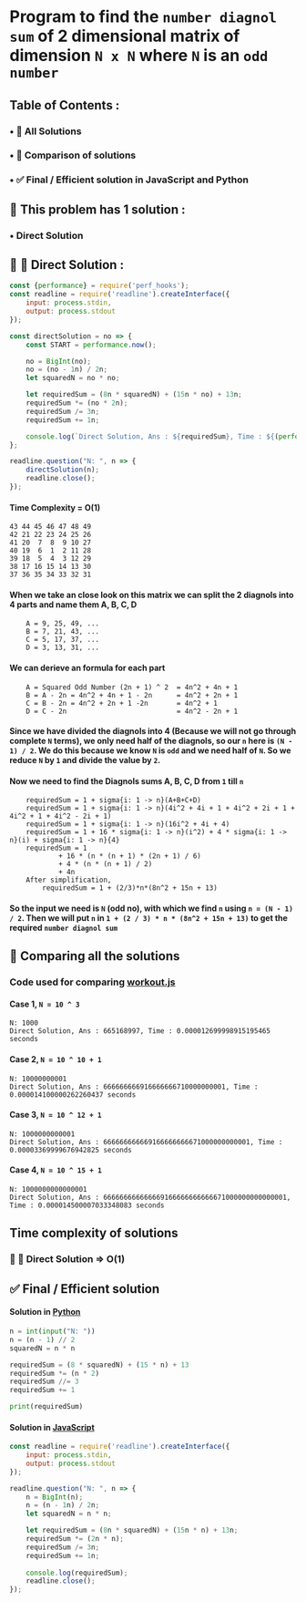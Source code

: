 # Program to find the `number diagnol sum` of 2 dimensional matrix of dimension `N x N` where `N` is an `odd number`
## Table of Contents :
### • 🧪 All Solutions
### • 🤔 Comparison of solutions
### • ✅ Final / Efficient solution in JavaScript and Python
## 🧪 This problem has 1 solution :
### • Direct Solution
## 🐢  🐇 Direct Solution :
```javascript
const {performance} = require('perf_hooks');
const readline = require('readline').createInterface({
    input: process.stdin,
    output: process.stdout
});

const directSolution = no => {
    const START = performance.now();

    no = BigInt(no);
    no = (no - 1n) / 2n;
    let squaredN = no * no;

    let requiredSum = (8n * squaredN) + (15n * no) + 13n;
    requiredSum *= (no * 2n);
    requiredSum /= 3n;
    requiredSum += 1n;

    console.log(`Direct Solution, Ans : ${requiredSum}, Time : ${(performance.now() - START) / 1000} seconds`);
};

readline.question("N: ", n => {
    directSolution(n);
    readline.close();
});
```
#### Time Complexity = O(1)
```
43 44 45 46 47 48 49
42 21 22 23 24 25 26
41 20  7  8  9 10 27
40 19  6  1  2 11 28
39 18  5  4  3 12 29
38 17 16 15 14 13 30
37 36 35 34 33 32 31
```
#### When we take an close look on this matrix we can split the 2 diagnols into 4 parts and name them A, B, C, D
```
    A = 9, 25, 49, ...
    B = 7, 21, 43, ...
    C = 5, 17, 37, ...
    D = 3, 13, 31, ...
```
#### We can derieve an formula for each part
```
    A = Squared Odd Number (2n + 1) ^ 2  = 4n^2 + 4n + 1
    B = A - 2n = 4n^2 + 4n + 1 - 2n      = 4n^2 + 2n + 1
    C = B - 2n = 4n^2 + 2n + 1 -2n       = 4n^2 + 1
    D = C - 2n                           = 4n^2 - 2n + 1
```
#### Since we have divided the diagnols into 4 (Because we will not go through complete `N` terms), we only need half of the diagnols, so our `n` here is `(N - 1) / 2`. We do this because we know `N` is `odd` and we need half of `N`. So we reduce `N` by `1` and divide the value by `2`.
#### Now we need to find the Diagnols sums A, B, C, D from `1` till `n`
```
    requiredSum = 1 + sigma{i: 1 -> n}(A+B+C+D)
    requiredSum = 1 + sigma{i: 1 -> n}(4i^2 + 4i + 1 + 4i^2 + 2i + 1 + 4i^2 + 1 + 4i^2 - 2i + 1)
    requiredSum = 1 + sigma{i: 1 -> n}(16i^2 + 4i + 4)
    requiredSum = 1 + 16 * sigma{i: 1 -> n}(i^2) + 4 * sigma{i: 1 -> n}(i) + sigma{i: 1 -> n}{4}
    requiredSum = 1 
            + 16 * (n * (n + 1) * (2n + 1) / 6) 
            + 4 * (n * (n + 1) / 2)
            + 4n
    After simplification,
        requiredSum = 1 + (2/3)*n*(8n^2 + 15n + 13)
```
#### So the input we need is `N` (odd no), with which we find `n` using `n = (N - 1) / 2`. Then we will put `n` in `1 + (2 / 3) * n * (8n^2 + 15n + 13)` to get the required `number diagnol sum`
## 🤔 Comparing all the solutions 
### Code used for comparing [workout.js](workout.js)
#### Case 1, `N = 10 ^ 3`
```
N: 1000
Direct Solution, Ans : 665168997, Time : 0.000012699998915195465 seconds
```
#### Case 2, `N = 10 ^ 10 + 1`
```
N: 10000000001
Direct Solution, Ans : 666666666916666666710000000001, Time : 0.000014100000262260437 seconds
```
#### Case 3, `N = 10 ^ 12 + 1`
```
N: 1000000000001
Direct Solution, Ans : 666666666669166666666671000000000001, Time : 0.00003369999676942825 seconds
```
#### Case 4, `N = 10 ^ 15 + 1`
```
N: 1000000000000001
Direct Solution, Ans : 666666666666669166666666666671000000000000001, Time : 0.000014500007033348083 seconds
```
## Time complexity of solutions
### 🐢 🐇 Direct Solution => O(1)
## ✅ Final / Efficient solution 
#### Solution in [Python](solution.py)
```python
n = int(input("N: "))
n = (n - 1) // 2
squaredN = n * n

requiredSum = (8 * squaredN) + (15 * n) + 13
requiredSum *= (n * 2)
requiredSum //= 3
requiredSum += 1

print(requiredSum)
```
#### Solution in [JavaScript](solution.js)
```javascript
const readline = require('readline').createInterface({
    input: process.stdin,
    output: process.stdout
});

readline.question("N: ", n => {
    n = BigInt(n);
    n = (n - 1n) / 2n;
    let squaredN = n * n;

    let requiredSum = (8n * squaredN) + (15n * n) + 13n;
    requiredSum *= (2n * n);
    requiredSum /= 3n;
    requiredSum += 1n;
    
    console.log(requiredSum);
    readline.close();
});
```